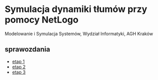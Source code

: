 # Symulacja dynamiki tłumów przy pomocy NetLogo
Modelowanie i Symulacja Systemów, Wydział Informatyki, AGH Kraków

## sprawozdania
- [etap 1](/stage1.md)
- [etap 2](/stage2.md)
- [etap 3](/stage3.md)

